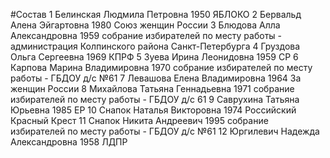 #Состав
1 Белинская Людмила Петровна 1950 ЯБЛОКО
2 Бервальд Алена Эйгартовна 1980 Союз женщин России
3 Блюдова Алла Александровна 1959 собрание избирателей по месту работы - администрация Колпинского района Санкт-Петербурга
4 Груздова Ольга Сергеевна 1969 КПРФ
5 Зуева Ирина Леонидовна 1959 СР
6 Карпова Марина Владимировна 1970 собрание избирателей по месту работы - ГБДОУ д/с №61
7 Левашова Елена Владимировна 1964 За женщин России
8 Михайлова Татьяна Геннадьевна 1971 собрание избирателей по месту работы - ГБДОУ д/с 61
9 Саврухина Татьяна Юрьевна 1985 ЕР
10 Снапок Наталья Викторовна 1974 Российский Красный Крест
11 Снапок Никита Андреевич 1995 собрание избирателей по месту работы - ГБДОУ д/с №61
12 Юргилевич Надежда Александровна 1958 ЛДПР
